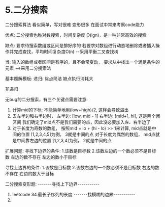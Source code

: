 # 5.二分搜索
二分搜索算法
看似简单，写对很难
变形很多
在面试中常来考察code能力

优点:
二分搜索也称对数搜索，时间复杂度 O(lgn)，是一种非常高效的搜索

缺点:
要求待搜索数组或区间是排好序的
若要求对数组进行动态地删除或者插入操作并完成查找，平均时间复杂度O(n)
--采用平衡二叉查找树

当: 输入的数组或者区间是有序的，且不会常变动， 要求从中找出一个满足条件的元素
-->采用二分搜索法

基本题解模板:
递归:
优点简洁
缺点执行消耗大

非递归

无bug的二分搜索，有三个关键点需要注意:
1. 计算mid的下标;
   不能简单地用(low+high)/2, 这样会导致溢出
2. 去左半边和右半边时，
   左半边: [low, mid - 1]
   右半边: [mid+1, hi], 这是两个闭区间
   我们确定了mid点不是我们需要的点，因此没必要加入左、右半边了
3. 对于长度为奇数的数组， 按照mid = lo + (hi - lo) >> 1来计算,  mid点就是中间的位置
   [1,2,3,4,5]为例， 3就是中间的点
   对于长度为偶然的数组， mid点就是中间靠左边的位置
   [1,2,3,4]为例， 2就是中间的点

扩展问题:
寻找下边界的条件:
1.该数是目标数
2.该数左边的一个数必须不是目标数
   左边的数不存在
   左边的数小于目标

寻找上边界的条件:
1.该数是目标数
2.该数右边的一个数必须不是目标数
   右边的数不存在
   右边的数大于目标

二分搜索变形题:
-------寻找上下边界-----------
1. leetcode 34.最长子序列的长度
-------找模糊的边界-----------   
2. 